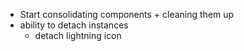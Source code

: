 - Start consolidating components + cleaning them up
- ability to detach instances
  - detach lightning icon
